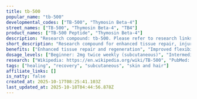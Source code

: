 ```yaml
---
title: tb-500
popular_name: "tb-500"
developmental_codes: ["TB-500", "Thymosin Beta-4"]
street_names: ["TB-500", "Thymosin Beta-4", "TB4"]
product_names: ["TB-500 Peptide", "Thymosin Beta-4"]
description: "Research compound: tb-500. Please refer to research links for detailed information."
short_description: "Research compound for enhanced tissue repair, injury recovery, reduced inflammation, and improved cardiovascular function."
benefits: ["Enhanced tissue repair and regeneration", "Improved flexibility and range of motion", "Faster recovery from injuries", "Stimulated hair growth and skin healing", "Reduced inflammation and pain", "Improved cardiovascular function"]
dosage_levels: ["Beginner: 2mg twice weekly (subcutaneous)", "Intermediate: 2-4mg twice weekly (subcutaneous)", "Advanced: 4-6mg twice weekly (subcutaneous)", "Injury protocol: 2-4mg daily for 2-4 weeks"]
research: ["Wikipedia: https://en.wikipedia.org/wiki/TB-500", "PubMed: https://pubmed.ncbi.nlm.nih.gov/?term=TB-500", "Clinical Trials: https://clinicaltrials.gov/search?term=TB-500", "PubMed Study: https://pubmed.ncbi.nlm.nih.gov/40681595/", "PubMed Study: https://pubmed.ncbi.nlm.nih.gov/38382158/"]
tags: ["healing", "recovery", "subcutaneous", "skin and hair"]
affiliate_links: []
is_natty: false
created_at: 2025-10-17T08:25:41.103Z
last_updated_at: 2025-10-18T04:44:56.878Z
---
```

